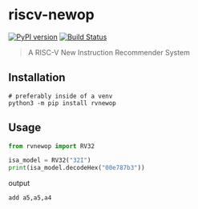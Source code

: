 # riscv-newop
[![PyPI version](https://badge.fury.io/py/rvnewop.svg)](https://badge.fury.io/py/rvnewop)
[![Build Status](https://travis-ci.com/riscv-newop/riscv-newop.svg?branch=master)](https://travis-ci.com/riscv-newop/riscv-newop)
> A RISC-V New Instruction Recommender System

## Installation
```commandline
# preferably inside of a venv
python3 -m pip install rvnewop
```

## Usage
```Python
from rvnewop import RV32

isa_model = RV32("32I")
print(isa_model.decodeHex("00e787b3"))
```
output
```commandline
add a5,a5,a4
```
